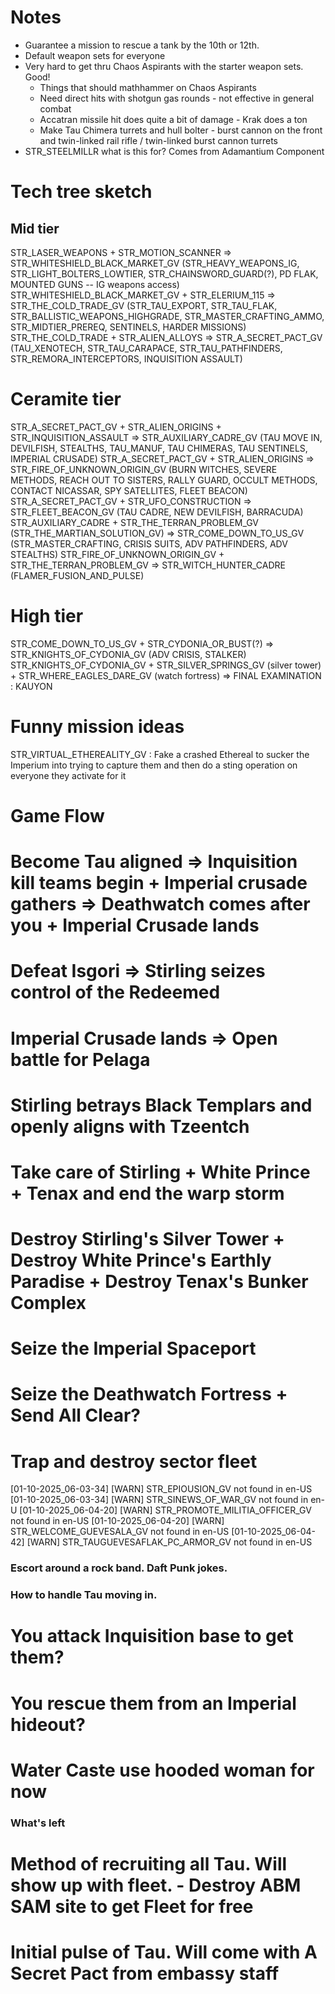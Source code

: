 # Notes
- Guarantee a mission to rescue a tank by the 10th or 12th.
- Default weapon sets for everyone
- Very hard to get thru Chaos Aspirants with the starter weapon sets. Good!
    - Things that should mathhammer on Chaos Aspirants
    - Need direct hits with shotgun gas rounds - not effective in general combat
    - Accatran missile hit does quite a bit of damage - Krak does a ton
    - Make Tau Chimera turrets and hull bolter - burst cannon on the front and twin-linked rail rifle / twin-linked burst cannon turrets
- STR_STEELMILLR what is this for? Comes from Adamantium Component



# Tech tree sketch
## Mid tier
STR_LASER_WEAPONS + STR_MOTION_SCANNER => STR_WHITESHIELD_BLACK_MARKET_GV (STR_HEAVY_WEAPONS_IG, STR_LIGHT_BOLTERS_LOWTIER, STR_CHAINSWORD_GUARD(?), PD FLAK, MOUNTED GUNS -- IG weapons access)
STR_WHITESHIELD_BLACK_MARKET_GV + STR_ELERIUM_115  => STR_THE_COLD_TRADE_GV (STR_TAU_EXPORT, STR_TAU_FLAK, STR_BALLISTIC_WEAPONS_HIGHGRADE, STR_MASTER_CRAFTING_AMMO, STR_MIDTIER_PREREQ, SENTINELS, HARDER MISSIONS)
STR_THE_COLD_TRADE + STR_ALIEN_ALLOYS => STR_A_SECRET_PACT_GV (TAU_XENOTECH, STR_TAU_CARAPACE, STR_TAU_PATHFINDERS, STR_REMORA_INTERCEPTORS, INQUISITION ASSAULT) 
# Ceramite tier
STR_A_SECRET_PACT_GV + STR_ALIEN_ORIGINS + STR_INQUISITION_ASSAULT => STR_AUXILIARY_CADRE_GV (TAU MOVE IN, DEVILFISH, STEALTHS, TAU_MANUF, TAU CHIMERAS, TAU SENTINELS, IMPERIAL CRUSADE)
STR_A_SECRET_PACT_GV + STR_ALIEN_ORIGINS => STR_FIRE_OF_UNKNOWN_ORIGIN_GV (BURN WITCHES, SEVERE METHODS, REACH OUT TO SISTERS, RALLY GUARD, OCCULT METHODS, CONTACT NICASSAR, SPY SATELLITES, FLEET BEACON)
STR_A_SECRET_PACT_GV + STR_UFO_CONSTRUCTION => STR_FLEET_BEACON_GV (TAU CADRE, NEW DEVILFISH, BARRACUDA)
STR_AUXILIARY_CADRE + STR_THE_TERRAN_PROBLEM_GV (STR_THE_MARTIAN_SOLUTION_GV) => STR_COME_DOWN_TO_US_GV (STR_MASTER_CRAFTING, CRISIS SUITS, ADV PATHFINDERS, ADV STEALTHS)
STR_FIRE_OF_UNKNOWN_ORIGIN_GV + STR_THE_TERRAN_PROBLEM_GV => STR_WITCH_HUNTER_CADRE (FLAMER_FUSION_AND_PULSE)
# High tier
STR_COME_DOWN_TO_US_GV + STR_CYDONIA_OR_BUST(?) => STR_KNIGHTS_OF_CYDONIA_GV (ADV CRISIS, STALKER)
STR_KNIGHTS_OF_CYDONIA_GV + STR_SILVER_SPRINGS_GV (silver tower) + STR_WHERE_EAGLES_DARE_GV (watch fortress) => FINAL EXAMINATION : KAUYON

# Funny mission ideas
STR_VIRTUAL_ETHEREALITY_GV : Fake a crashed Ethereal to sucker the Imperium into trying to capture them and then do a sting operation on everyone they activate for it

# Game Flow
# Become Tau aligned => Inquisition kill teams begin + Imperial crusade gathers => Deathwatch comes after you + Imperial Crusade lands
# Defeat Isgori => Stirling seizes control of the Redeemed
# Imperial Crusade lands => Open battle for Pelaga
# Stirling betrays Black Templars and openly aligns with Tzeentch
# Take care of Stirling + White Prince + Tenax and end the warp storm
# Destroy Stirling's Silver Tower + Destroy White Prince's Earthly Paradise + Destroy Tenax's Bunker Complex
# Seize the Imperial Spaceport
# Seize the Deathwatch Fortress + Send All Clear?
# Trap and destroy sector fleet

[01-10-2025_06-03-34]	[WARN]	STR_EPIOUSION_GV not found in en-US
[01-10-2025_06-03-34]	[WARN]	STR_SINEWS_OF_WAR_GV not found in en-U
[01-10-2025_06-04-20]	[WARN]	STR_PROMOTE_MILITIA_OFFICER_GV not found in en-US
[01-10-2025_06-04-20]	[WARN]	STR_WELCOME_GUEVESALA_GV not found in en-US
[01-10-2025_06-04-42]	[WARN]	STR_TAUGUEVESAFLAK_PC_ARMOR_GV not found in en-US

### Escort around a rock band. Daft Punk jokes.

### How to handle Tau moving in.
# You attack Inquisition base to get them?
# You rescue them from an Imperial hideout?
# Water Caste use hooded woman for now

### What's left
# Method of recruiting all Tau. Will show up with fleet. - Destroy ABM SAM site to get Fleet for free
# Initial pulse of Tau. Will come with A Secret Pact from embassy staff

